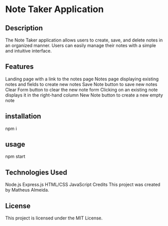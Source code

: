 # Note Taker Application

## Description

The Note Taker application allows users to create, save, and delete notes in an organized manner. Users can easily manage their notes with a simple and intuitive interface.

## Features

Landing page with a link to the notes page
Notes page displaying existing notes and fields to create new notes
Save Note button to save new notes
Clear Form button to clear the new note form
Clicking on an existing note displays it in the right-hand column
New Note button to create a new empty note

## installation
npm i

## usage
npm start

## Technologies Used

Node.js
Express.js
HTML/CSS
JavaScript
Credits
This project was created by Matheus Almeida.

## License

This project is licensed under the MIT License.

